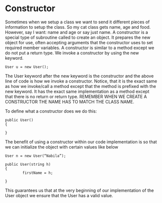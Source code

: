 # Constructor
Sometimes when we setup a class we want to send it different pieces of information to setup the class. So my cat class gets name, age and food. 
However, say I want: name and age or say just name. A constructor is a special type of subroutine called to create an object. It prepares the new object for use,
often accepting arguments that the constructor uses to set required member variables. A constructor is similar to a method except we do not put a return type. We 
invoke a constructor by using the new keyword.
```
User u = new User();
```
The User keyword after the new keyword is the constructor and the above line of code is how we invoke a constructor.  Notice, that it is the exact same as how we
invoke/call a method except that the method is prefixed with the new keyword. It has the exact same implementation as a method except that 
there is no return or return type. REMEMBER WHEN WE CREATE A CONSTRUCTOR THE NAME HAS TO MATCH THE CLASS NAME.

To define what a constructor does we do this:
```
public User()
{

}
```
The benefit of using a constructor within our code implementation is so that we can initialize the object with certain values like below
```
User n = new User(“Nabila”);
```

```
public User(string h)
{
		firstName = h;

}
```
This guarantees us that at the very beginning of our implementation of the User object we ensure that the User has a valid value.
